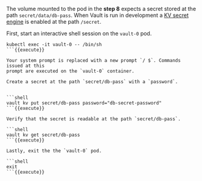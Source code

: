 The volume mounted to the pod in the **step 8** expects a secret stored at the
path `secret/data/db-pass`. When Vault is run in development a [KV secret
engine](https://www.vaultproject.io/docs/secrets/kv/kv-v2.html) is enabled at
the path `/secret`.


First, start an interactive shell session on the `vault-0` pod.

```shell
kubectl exec -it vault-0 -- /bin/sh
```{{execute}}

Your system prompt is replaced with a new prompt `/ $`. Commands issued at this
prompt are executed on the `vault-0` container.

Create a secret at the path `secret/db-pass` with a `password`.


```shell
vault kv put secret/db-pass password="db-secret-password"
```{{execute}}

Verify that the secret is readable at the path `secret/db-pass`.

```shell
vault kv get secret/db-pass
```{{execute}}

Lastly, exit the the `vault-0` pod.

```shell
exit
```{{execute}}